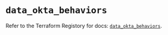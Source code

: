 # `data_okta_behaviors`

Refer to the Terraform Registory for docs: [`data_okta_behaviors`](https://registry.terraform.io/providers/okta/okta/4.5.0/docs/data-sources/behaviors).
